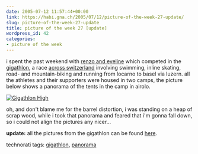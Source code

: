 ```yaml
---
date: 2005-07-12 11:57:44+00:00
link: https://habi.gna.ch/2005/07/12/picture-of-the-week-27-update/
slug: picture-of-the-week-27-update
title: picture of the week 27 [update]
wordpress_id: 42
categories:
- picture of the week
---
```



i spent the past weekend with [renzo and eveline](http://team.gigathlon.ch/home/results_team_show.aspx?teamID=3259&resultview=0) which competed in the [gigathlon](http://www.gigathlon.ch/), a race [across switzerland](http://www.gigathlon.ch/DesktopDefault.aspx/tabid-965/1214_read-7829/) involving swimming, inline skating, road- and mountain-biking and running from locarno to basel via luzern. all the athletes and their supporters were housed in two camps, the picture below shows a panorama of the tents in the camp in airolo.



[![Gigathlon High](https://habi.gna.ch/blog/images/gigathlon_high-tm.jpg)](https://habi.gna.ch/blog/images/gigathlon_high.jpg)



oh, and don't blame me for the barrel distortion, i was standing on a heap of scrap wood, while i took that panorama and feared that i'm gonna fall down, so i could not align the pictures any nicer...



**update:** all the pictures from the gigathlon can be found [here](https://habi.gna.ch/pics/Gigathlon05/).





technorati tags: [gigathlon](http://www.technorati.com/tag/gigathlon), [panorama](http://www.technorati.com/tag/panorama)

